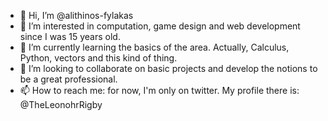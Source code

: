 - 👋 Hi, I’m @alithinos-fylakas
- 👀 I’m interested in computation, game design and web development since I was 15 years old.
- 🌱 I’m currently learning the basics of the area. Actually, Calculus, Python, vectors and this kind of thing.
- 💞️ I’m looking to collaborate on basic projects and develop the notions to be a great professional.
- 📫 How to reach me: for now, I'm only on twitter. My profile there is: @TheLeonohrRigby

<!---
carlos-evg/carlos-evg is a ✨ special ✨ repository because its `README.md` (this file) appears on your GitHub profile.
You can click the Preview link to take a look at your changes.
--->
